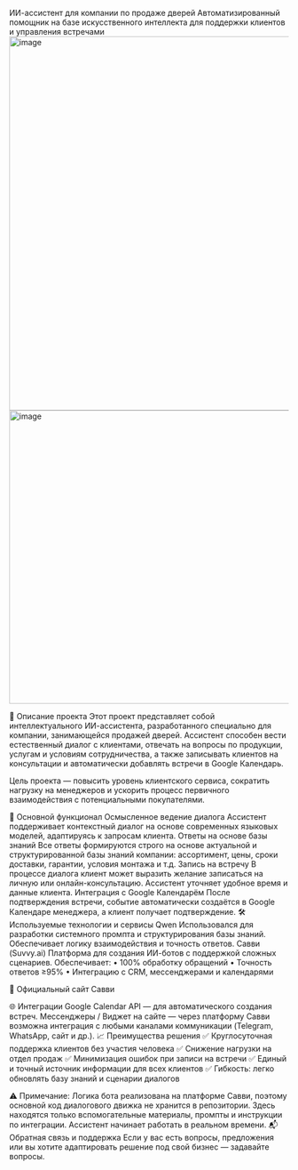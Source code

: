  ИИ-ассистент для компании по продаже дверей
Автоматизированный помощник на базе искусственного интеллекта для поддержки клиентов и управления встречами
<img width="940" height="673" alt="image" src="https://github.com/user-attachments/assets/f23953aa-993e-4d22-a422-593461271cb4" />
<img width="939" height="528" alt="image" src="https://github.com/user-attachments/assets/dbfb846f-eaba-425c-b1f0-57f2f5d7b1a4" />

📌 Описание проекта
Этот проект представляет собой интеллектуального ИИ-ассистента, разработанного специально для компании, занимающейся продажей дверей. Ассистент способен вести естественный диалог с клиентами, отвечать на вопросы по продукции, услугам и условиям сотрудничества, а также записывать клиентов на консультации и автоматически добавлять встречи в Google Календарь.

Цель проекта — повысить уровень клиентского сервиса, сократить нагрузку на менеджеров и ускорить процесс первичного взаимодействия с потенциальными покупателями.

🧠 Основной функционал
Осмысленное ведение диалога
Ассистент поддерживает контекстный диалог на основе современных языковых моделей, адаптируясь к запросам клиента.
Ответы на основе базы знаний
Все ответы формируются строго на основе актуальной и структурированной базы знаний компании: ассортимент, цены, сроки доставки, гарантии, условия монтажа и т.д.
Запись на встречу
В процессе диалога клиент может выразить желание записаться на личную или онлайн-консультацию. Ассистент уточняет удобное время и данные клиента.
Интеграция с Google Календарём
После подтверждения встречи, событие автоматически создаётся в Google Календаре менеджера, а клиент получает подтверждение.
🛠 Используемые технологии и сервисы
Qwen
Использовался для разработки системного промпта и структурирования базы знаний. Обеспечивает логику взаимодействия и точность ответов.
Савви (Suvvy.ai)
Платформа для создания ИИ-ботов с поддержкой сложных сценариев. Обеспечивает:
• 100% обработку обращений
• Точность ответов ≥95%
• Интеграцию с CRM, мессенджерами и календарями

🔗 Официальный сайт Савви

🌐 Интеграции
Google Calendar API — для автоматического создания встреч.
Мессенджеры / Виджет на сайте — через платформу Савви возможна интеграция с любыми каналами коммуникации (Telegram, WhatsApp, сайт и др.).
📈 Преимущества решения
✅ Круглосуточная поддержка клиентов без участия человека
✅ Снижение нагрузки на отдел продаж
✅ Минимизация ошибок при записи на встречи
✅ Единый и точный источник информации для всех клиентов
✅ Гибкость: легко обновлять базу знаний и сценарии диалогов

⚠️ Примечание: Логика бота реализована на платформе Савви, поэтому основной код диалогового движка не хранится в репозитории. Здесь находятся только вспомогательные материалы, промпты и инструкции по интеграции. 
Ассистент начинает работать в реальном времени.
📬 Обратная связь и поддержка
Если у вас есть вопросы, предложения или вы хотите адаптировать решение под свой бизнес — задавайте вопросы.
